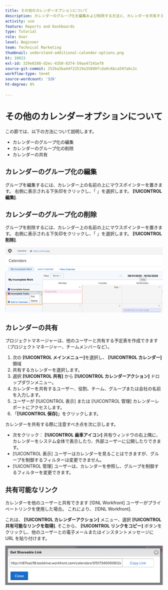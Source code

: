 ```yaml
---
title: その他のカレンダーオプションについて
description: カレンダーのグループ化を編集および削除する方法と、カレンダーを共有する方法について説明します。
activity: use
feature: Reports and Dashboards
type: Tutorial
role: User
level: Beginner
team: Technical Marketing
thumbnail: understand-additional-calendar-options.png
kt: 10023
exl-id: 329e8288-d2ec-4350-8374-59aa47241ef8
source-git-commit: 252ba3ba44f22519a35899fcda9c6bca597a6c2c
workflow-type: tm+mt
source-wordcount: '326'
ht-degree: 0%

---
```


# その他のカレンダーオプションについて

この節では、以下の方法について説明します。

* カレンダーのグループ化の編集
* カレンダーのグループ化の削除
* カレンダーの共有

## カレンダーのグループ化の編集

グループを編集するには、カレンダー上の名前の上にマウスポインターを置きます。 右側に表示される下矢印をクリックし、「 」を選択します。 **[!UICONTROL 編集]**.

## カレンダーのグループ化の削除

グループを削除するには、カレンダー上の名前の上にマウスポインターを置きます。 右側に表示される下矢印をクリックし、「 」を選択します。 **[!UICONTROL 削除]**.

![カレンダーグループ化の削除オプションを示す画面の画像](assets/calendar-3-0.png)

## カレンダーの共有

プロジェクトマネージャーは、他のユーザーと共有する予定表を作成できます（プロジェクトマネージャー、チームメンバーなど）。

1. 次の **[!UICONTROL メインメニュー]**&#x200B;を選択し、 **[!UICONTROL カレンダー]** 領域
1. 共有するカレンダーを選択します。
1. 選択 **[!UICONTROL 共有]** から **[!UICONTROL カレンダーアクション]** ドロップダウンメニュー。
1. カレンダーを共有するユーザー、役割、チーム、グループまたは会社の名前を入力します。
1. ユーザーが [!UICONTROL 表示] または [!UICONTROL 管理] カレンダーレポートにアクセスします。
1. 「**[!UICONTROL 保存]**」をクリックします。

カレンダーを共有する際に注意すべき点を次に示します。

* 次をクリック： **[!UICONTROL 歯車アイコン]** 共有ウィンドウの右上隅に、カレンダーをシステム全体で表示したり、外部ユーザーに公開したりできます。
* [!UICONTROL 表示] ユーザーはカレンダーを見ることはできますが、グループを制御するフィルターは変更できません。
* [!UICONTROL 管理] ユーザーは、カレンダーを参照し、グループを制御するフィルターを変更できます。

## 共有可能なリンク

カレンダーを他のユーザーと共有できます [!DNL Workfront] ユーザーがプライベートリンクを使用した場合。 これにより、 [!DNL Workfront].

これは、 **[!UICONTROL カレンダーアクション]** メニュー、選択 **[!UICONTROL 共有可能なリンクを取得]**. そこから、 **[!UICONTROL リンクをコピー]** ボタンをクリックし、他のユーザーとの電子メールまたはインスタントメッセージに URL を貼り付けます。

![画像： [!UICONTROL 共有可能なリンクを取得] screen](assets/calendar-3-1.png)
